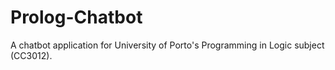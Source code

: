 # Prolog-Chatbot
A chatbot application for University of Porto's Programming in Logic subject (CC3012).
